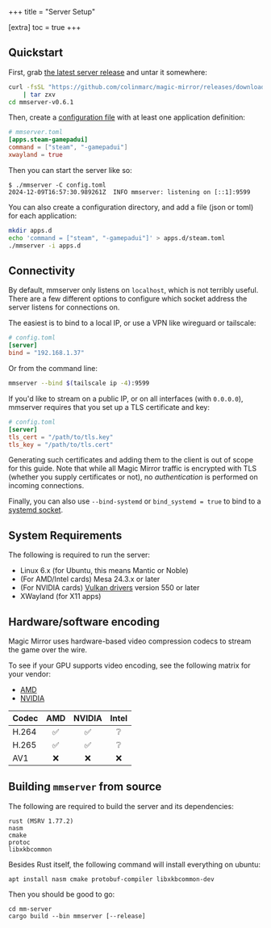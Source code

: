 +++
title = "Server Setup"

[extra]
toc = true
+++

## Quickstart

First, grab [the latest server release](https://github.com/colinmarc/magic-mirror/releases/tag/mmserver-v0.6.1) and untar it somewhere:

```sh
curl -fsSL "https://github.com/colinmarc/magic-mirror/releases/download/mmserver-v0.6.1/mmserver-v0.6.1-linux-amd64.tar.gz" \
    | tar zxv
cd mmserver-v0.6.1
```

Then, create a [configuration file](@/reference/config.md) with at least one application definition:

```toml
# mmserver.toml
[apps.steam-gamepadui]
command = ["steam", "-gamepadui"]
xwayland = true
```

Then you can start the server like so:

```
$ ./mmserver -C config.toml
2024-12-09T16:57:30.989261Z  INFO mmserver: listening on [::1]:9599
```

You can also create a configuration directory, and add a file (json or toml) for each application:

```sh
mkdir apps.d
echo 'command = ["steam", "-gamepadui"]' > apps.d/steam.toml
./mmserver -i apps.d
```

## Connectivity

By default, mmserver only listens on `localhost`, which is not terribly
useful. There are a few different options to configure which socket address the
server listens for connections on.

The easiest is to bind to a local IP, or use a VPN like wireguard or tailscale:

```toml
# config.toml
[server]
bind = "192.168.1.37"
```

Or from the command line:

```sh
mmserver --bind $(tailscale ip -4):9599
```

If you'd like to stream on a public IP, or on all interfaces (with `0.0.0.0`),
mmserver requires that you set up a TLS certificate and key:

```toml
# config.toml
[server]
tls_cert = "/path/to/tls.key"
tls_key = "/path/to/tls.cert"
```

Generating such certificates and adding them to the client is out of scope for
this guide. Note that while all Magic Mirror traffic is encrypted with TLS
(whether you supply certificates or not), no _authentication_ is performed on
incoming connections.

Finally, you can also use `--bind-systemd` or `bind_systemd = true` to bind to a
[systemd socket](https://www.freedesktop.org/software/systemd/man/latest/systemd.socket.html).

## System Requirements

The following is required to run the server:

 - Linux 6.x (for Ubuntu, this means Mantic or Noble)
 - (For AMD/Intel cards) Mesa 24.3.x or later
 - (For NVIDIA cards) [Vulkan drivers](https://developer.nvidia.com/vulkan-driver) version 550 or later
 - XWayland (for X11 apps)

## Hardware/software encoding

Magic Mirror uses hardware-based video compression codecs to stream the game over the wire.

To see if your GPU supports video encoding, see the following matrix for your vendor:
 - [AMD](https://en.wikipedia.org/wiki/Unified_Video_Decoder#Format_support)
 - [NVIDIA](https://developer.nvidia.com/video-encode-and-decode-gpu-support-matrix-new)

| Codec | AMD | NVIDIA | Intel |
| ----- | :-: | :----: | :---: |
| H.264 |  ✅ |   ✅   |   ❔  |
| H.265 |  ✅ |   ✅   |   ❔  |
|  AV1  |  ❌ |   ❌   |   ❌  |

## Building `mmserver` from source

The following are required to build the server and its dependencies:

```
rust (MSRV 1.77.2)
nasm
cmake
protoc
libxkbcommon
```

Besides Rust itself, the following command will install everything on ubuntu:

```
apt install nasm cmake protobuf-compiler libxkbcommon-dev
```

Then you should be good to go:

```
cd mm-server
cargo build --bin mmserver [--release]
```
